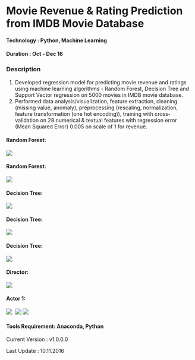 # Movie Revenue & Rating Prediction from IMDB Movie Database 

#### Technology : Python, Machine Learning
#### Duration   : Oct - Dec 16

### Description
1. Developed regression model for predicting movie revenue and ratings using machine learning algorithms - Random Forest, Decision Tree and Support Vector regression on 5000 movies in IMDB movie database.
2. Performed data analysis/visualization, feature extraction, cleaning (missing value, anomaly), preprocessing (rescaling, normalization, feature transformation (one hot encoding)), training with cross-validation on 28 numerical & textual features with regression error (Mean Squared Error) 0.005 on scale of 1 for revenue.


#### Random Forest:
<kbd>
<img src=https://github.com/anjanatiha/Movie-Revenue-Rating-Prediction-System/blob/master/Original/Plot/RFR%20Bar.png>
</kbd>

#### Random Forest:
<kbd>
<img src=https://github.com/anjanatiha/Movie-Revenue-Rating-Prediction-System/blob/master/Original/Plot/download.png>
</kbd>

#### Decision Tree: 
<kbd>
<img src=https://github.com/anjanatiha/Movie-Revenue-Rating-Prediction-System/blob/master/Original/Plot/DTR%20Bar.png>
</kbd>

#### Decision Tree:
<kbd>
<img src=https://github.com/anjanatiha/Movie-Revenue-Rating-Prediction-System/blob/master/Original/Plot/DTR%20Line.png>
</kbd>

#### Decision Tree:
<kbd>
<img src=https://github.com/anjanatiha/Movie-Revenue-Rating-Prediction-System/blob/master/Original/Plot/download%20(1).png>
</kbd>


#### Director: 
<kbd>
<img src=https://github.com/anjanatiha/Movie-Revenue-Rating-Prediction-System/blob/master/Original/Plot/Director.png>
</kbd>

#### Actor 1: 
<kbd>
<img src=https://github.com/anjanatiha/Movie-Revenue-Rating-Prediction-System/blob/master/Original/Plot/actor%201.png>
</kbd>



<img src=https://github.com/anjanatiha/Movie-Revenue-Rating-Prediction-System/blob/master/Original/Plot/actor%202.png/> 
<img src=https://github.com/anjanatiha/Movie-Revenue-Rating-Prediction-System/blob/master/Original/Plot/actor%203.png/>


#### Tools Requirement: Anaconda, Python 

Current Version  : v1.0.0.0

Last Update      : 10.11.2016
